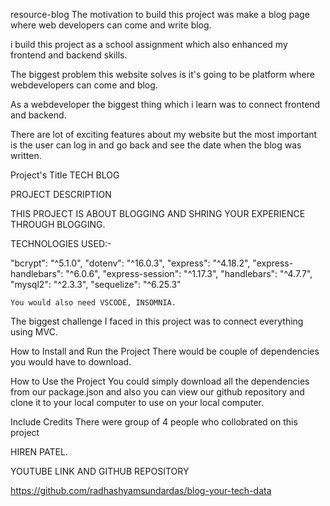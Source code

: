 resource-blog
The motivation to build this project was make a blog page where web developers can come and write blog.  

i  build this project as a school assignment which also enhanced my frontend and backend skills.

The biggest problem this website solves is it's going to be platform where webdevelopers can come and blog.

As a webdeveloper the biggest thing which i learn was to connect frontend and backend.


There are lot of exciting features about my  website but the most important is the user can log in and go back and see the date when the blog was written.

Project's Title 
TECH BLOG

PROJECT DESCRIPTION

THIS PROJECT IS ABOUT BLOGGING AND SHRING YOUR EXPERIENCE THROUGH BLOGGING.

TECHNOLOGIES USED:-

 "bcrypt": "^5.1.0",
    "dotenv": "^16.0.3",
    "express": "^4.18.2",
    "express-handlebars": "^6.0.6",
    "express-session": "^1.17.3",
    "handlebars": "^4.7.7",
    "mysql2": "^2.3.3",
    "sequelize": "^6.25.3"

    You would also need VSCODE, INSOMNIA.



The biggest challenge I faced in this project was to connect everything using MVC. 

How to Install and Run the Project There would be couple of dependencies you would have to download. 

How to Use the Project You could simply download all the dependencies from our package.json and also you can view our github repository and clone it to your local computer to use on your local computer.

Include Credits There were group of 4 people who collobrated on this project

HIREN PATEL.

YOUTUBE LINK AND GITHUB REPOSITORY 

https://github.com/radhashyamsundardas/blog-your-tech-data

